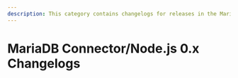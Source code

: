 ```yaml
---
description: This category contains changelogs for releases in the MariaDB Connector/Node.js 0.x series
---
```


# MariaDB Connector/Node.js 0.x Changelogs


